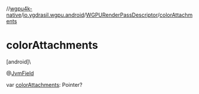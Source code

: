 //[wgpu4k-native](../../../index.md)/[io.ygdrasil.wgpu.android](../index.md)/[WGPURenderPassDescriptor](index.md)/[colorAttachments](color-attachments.md)

# colorAttachments

[android]\

@[JvmField](https://kotlinlang.org/api/core/kotlin-stdlib/kotlin.jvm/-jvm-field/index.html)

var [colorAttachments](color-attachments.md): Pointer?